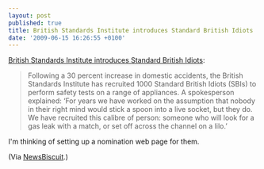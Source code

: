 ```yaml
---
layout: post
published: true
title: British Standards Institute introduces Standard British Idiots
date: '2009-06-15 16:26:55 +0100'
---
```


[British Standards Institute introduces Standard British Idiots](http://newsbiscuit.com/2009/06/15/british-standards-institute-introduces-standard-british-idiots/#comments):

> Following a 30 percent increase in domestic accidents, the British
> Standards Institute has recruited 1000 Standard British Idiots (SBIs)
> to perform safety tests on a range of appliances. A spokesperson
> explained: ‘For years we have worked on the assumption that nobody in
> their right mind would stick a spoon into a live socket, but they do.
> We have recruited this calibre of person: someone who will look for a
> gas leak with a match, or set off across the channel on a lilo.’

I'm thinking of setting up a nomination web page for them.

(Via [NewsBiscuit](http://newsbiscuit.com).)
